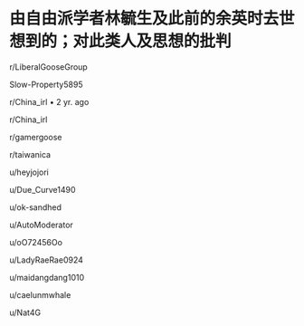 # 由自由派学者林毓生及此前的余英时去世想到的；对此类人及思想的批判

r/LiberalGooseGroup





Slow-Property5895

r/China_irl
•
2 yr. ago

r/China_irl



r/gamergoose

r/taiwanica

u/heyjojori

u/Due_Curve1490

u/ok-sandhed

u/AutoModerator

u/oO72456Oo

u/LadyRaeRae0924

u/maidangdang1010

u/caelunmwhale

u/Nat4G